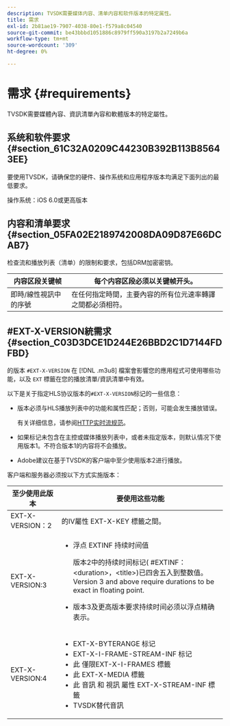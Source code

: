 ```yaml
---
description: TVSDK需要媒体内容、清单内容和软件版本的特定属性。
title: 需求
exl-id: 2b81ae19-7907-4038-80e1-f579a8c04540
source-git-commit: be43bbbd1051886c8979ff590a3197b2a7249b6a
workflow-type: tm+mt
source-wordcount: '309'
ht-degree: 0%

---
```


# 需求 {#requirements}

TVSDK需要媒體內容、資訊清單內容和軟體版本的特定屬性。

## 系统和软件要求 {#section_61C32A0209C44230B392B113B85643EE}

要使用TVSDK，请确保您的硬件、操作系统和应用程序版本均满足下面列出的最低要求。

操作系统：iOS 6.0或更高版本

## 内容和清单要求 {#section_05FA02E2189742008DA09D87E66DCAB7}

检查流和播放列表（清单）的限制和要求，包括DRM加密密钥。

| 内容区段关键帧 | 每个内容区段必须以关键帧开头。 |
|---|---|
| 即時/線性視訊中的序號 | 在任何指定時間，主要內容的所有位元速率轉譯之間都必須相符。 |

## #EXT-X-VERSION統需求 {#section_C03D3DCE1D244E26BBD2C1D7144FDFBD}

的版本 `#EXT-X-VERSION` 在 [!DNL .m3u8] 檔案會影響您的應用程式可使用哪些功能，以及 `EXT` 標籤在您的播放清單/資訊清單中有效。

以下是关于指定HLS协议版本的`#EXT-X-VERSION`标记的一些信息：

* 版本必须与HLS播放列表中的功能和属性匹配；否则，可能会发生播放错误。

   有关详细信息，请参阅[HTTP实时流规范](https://datatracker.ietf.org/doc/draft-pantos-http-live-streaming/?include_text=1)。
* 如果标记未包含在主控或媒体播放列表中，或者未指定版本，则默认情况下使用版本1。不符合版本1的内容将不会播放。
* Adobe建议在基于TVSDK的客户端中至少使用版本2进行播放。

客户端和服务器必须按以下方式实施版本：

<table id="table_62EB98EDD9DE49EC84CB1C7D59BC40E6"> 
 <thead> 
  <tr> 
   <th colname="1" class="entry"> 至少使用此版本 </th> 
   <th colname="2" class="entry"> 要使用这些功能 </th> 
  </tr> 
 </thead>
 <tbody> 
  <tr> 
   <td colname="1"> <span class="codeph"> EXT-X-VERSION：2 </span> </td> 
   <td colname="2"> 的IV屬性 <span class="codeph"> EXT-X-KEY </span> 標籤之間。 </td> 
  </tr> 
  <tr> 
   <td colname="1"> <span class="codeph"> EXT-X-VERSION:3 </span> </td> 
   <td colname="2"> 
    <ul id="ul_C9500D3F934848639C204BF248F139FF"> 
     <li id="li_535A7E3FABCB46FE872A7EA5DE2A1784">浮点<span class="codeph"> EXTINF </span>持续时间值 <p>版本2中的持续时间标记(<span class="codeph"> #EXTINF： </span>&lt;duration&gt;，&lt;title&gt;)已四舍五入到整数值。Version 3 and above require durations to be exact in floating point. </p> </li> 
     <li id="li_8DF5E91F1D5D4E19894595E1FE0A5EDE"> 版本3及更高版本要求持续时间必须以浮点精确表示。 </li> 
    </ul> </td> 
  </tr> 
  <tr> 
   <td colname="1"> <p> <span class="codeph"> EXT-X-VERSION:4 </span> </p> </td> 
   <td colname="2"> <p> 
     <ul id="ul_99E24D013E3141308B5A57446A9B8033"> 
      <li id="li_F36E65ADD2CA451C82FF18DBD5667927"><span class="codeph"> EXT-X-BYTERANGE </span>标记 </li> 
      <li id="li_8C653168A7B84D11AC233E7548A8D2EF"><span class="codeph"> EXT-X-I-FRAME-STREAM-INF </span>标记 </li> 
      <li id="li_2922B34717CB4F6189068529CDBE6D10">此 <span class="codeph"> 僅限EXT-X-I-FRAMES </span> 標籤 </li> 
      <li id="li_D015D78E217641D7867EB509E9F9EEE2">此 <span class="codeph"> EXT-X-MEDIA </span> 標籤 </li> 
      <li id="li_CA068EA381984F5497FE67617CA8BB34">此 <span class="codeph"> 音訊 </span> 和 <span class="codeph"> 視訊 </span> 屬性 <span class="codeph"> EXT-X-STREAM-INF </span> 標籤 </li> 
      <li id="li_EE78CC7D194A4EB2897F9AE8E4B081B8"> TVSDK替代音訊 </li> 
     </ul> </p> </td> 
  </tr> 
 </tbody> 
</table>
